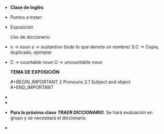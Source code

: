 - **Clase de Inglés**
- Puntos a tratar:
- Exposición
  
  Uso de diccionario
- n -> noun
  s -> sustantivo (todo lo que denota un nombre)
  S.C -> Copia, duplicado, ejemplar
- C -> countable noun
  U -> uncountable noun
  
  **TEMA DE EXPOSICIÓN**
  
  #+BEGIN_IMPORTANT
  2 Pronouns
  2.1 Subject and object
  #+END_IMPORTANT
-
-
- **Para la próxima clase**
  **_TRAER DICCIONARIO_**. Se hará evaluación en grupo y se necesitará el diccionario.
-